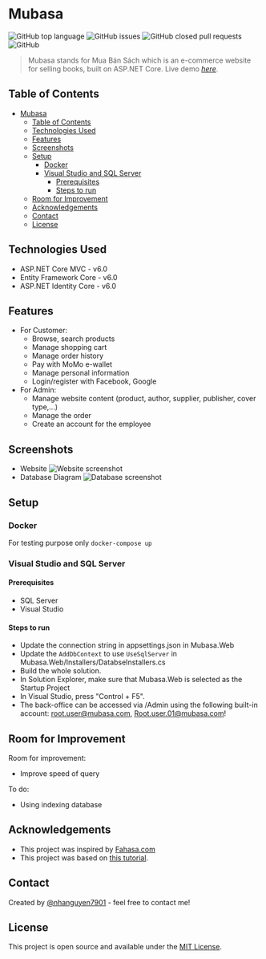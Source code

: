 # Mubasa
![GitHub top language](https://img.shields.io/github/languages/top/NuxTijNhaX/mubasa)
![GitHub issues](https://img.shields.io/github/issues/NuxTijNhaX/Mubasa)
![GitHub closed pull requests](https://img.shields.io/github/issues-pr-closed/NuxTijNhaX/Mubasa)
![GitHub](https://img.shields.io/github/license/NuxTijNhaX/Mubasa)
> Mubasa stands for Mua Bán Sách which is an e-commerce website for selling books, built on ASP.NET Core.
> Live demo [_here_](https://mubasa.bsite.net/).

## Table of Contents
- [Mubasa](#mubasa)
  - [Table of Contents](#table-of-contents)
  - [Technologies Used](#technologies-used)
  - [Features](#features)
  - [Screenshots](#screenshots)
  - [Setup](#setup)
    - [Docker](#docker)
    - [Visual Studio and SQL Server](#visual-studio-and-sql-server)
      - [Prerequisites](#prerequisites)
      - [Steps to run](#steps-to-run)
  - [Room for Improvement](#room-for-improvement)
  - [Acknowledgements](#acknowledgements)
  - [Contact](#contact)
  - [License](#license)
<!-- * [License](#license) -->

## Technologies Used
- ASP.NET Core MVC - v6.0
- Entity Framework Core - v6.0
- ASP.NET Identity Core - v6.0


## Features
- For Customer:
  - Browse, search products
  - Manage shopping cart
  - Manage order history
  - Pay with MoMo e-wallet
  - Manage personal information
  - Login/register with Facebook, Google
- For Admin:
  - Manage website content (product, author, supplier, publisher, cover type,...)
  - Manage the order
  - Create an account for the employee


## Screenshots
- Website
![Website screenshot](https://iili.io/HGUUwwQ.png)
- Database Diagram
![Database screenshot](https://iili.io/HGUi6Rn.png)
<!-- If you have screenshots you'd like to share, include them here. -->


## Setup
### Docker
For testing purpose only `docker-compose up`
### Visual Studio and SQL Server
#### Prerequisites

- SQL Server
- Visual Studio

#### Steps to run

- Update the connection string in appsettings.json in Mubasa.Web
- Update the `AddDbContext` to use `UseSqlServer` in Mubasa.Web/Installers/DatabseInstallers.cs
- Build the whole solution.
- In Solution Explorer, make sure that Mubasa.Web is selected as the Startup Project
- In Visual Studio, press "Control + F5".
- The back-office can be accessed via /Admin using the following built-in account: root.user@mubasa.com, Root.user.01@mubasa.com!


## Room for Improvement
Room for improvement:
- Improve speed of query

To do:
- Using indexing database


## Acknowledgements
- This project was inspired by [Fahasa.com](https://www.fahasa.com/)
- This project was based on [this tutorial](https://www.udemy.com/course/complete-aspnet-core-21-course/?referralCode=0533F3B61F426407BE00).


## Contact
Created by [@nhanguyen7901](https://www.linkedin.com/in/nhanguyen7901/) - feel free to contact me!

## License
This project is open source and available under the [MIT License](https://github.com/NuxTijNhaX/Mubasa/blob/master/LICENSE.md).